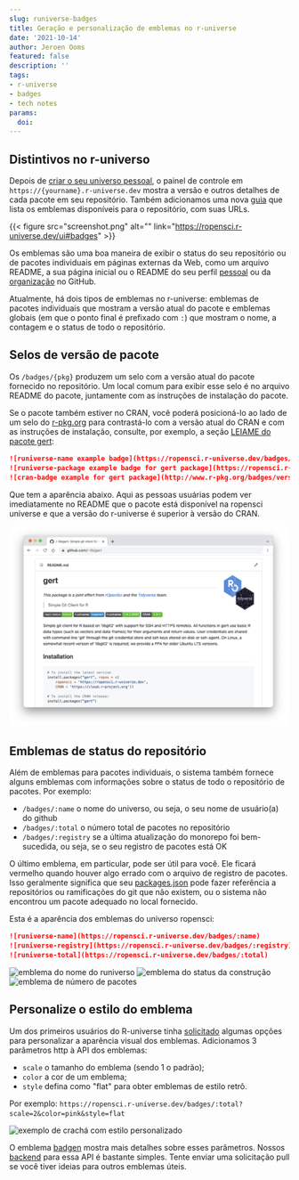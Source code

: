 ```yaml
---
slug: runiverse-badges
title: Geração e personalização de emblemas no r-universe
date: '2021-10-14'
author: Jeroen Ooms
featured: false
description: ''
tags:
- r-universe
- badges
- tech notes
params:
  doi: 
---
```


## Distintivos no r-universo

Depois de [criar o seu universo pessoal](/blog/2021/06/22/setup-runiverse/), o painel de controle em `https://{yourname}.r-universe.dev` mostra a versão e outros detalhes de cada pacote em seu repositório. Também adicionamos uma nova [guia](https://ropensci.r-universe.dev/ui#badges) que lista os emblemas disponíveis para o repositório, com suas URLs.

{{< figure src="screenshot.png" alt="" link="https://ropensci.r-universe.dev/ui#badges" >}}


Os emblemas são uma boa maneira de exibir o status do seu repositório ou de pacotes individuais em páginas externas da Web, como um arquivo README, a sua página inicial ou o README do seu perfil [pessoal](https://docs.github.com/en/account-and-profile/setting-up-and-managing-your-github-profile/customizing-your-profile/managing-your-profile-readme) ou da [organização](https://docs.github.com/en/organizations/collaborating-with-groups-in-organizations/customizing-your-organizations-profile) no GitHub.

Atualmente, há dois tipos de emblemas no r-universe: emblemas de pacotes individuais que mostram a versão atual do pacote e emblemas globais (em que o ponto final é prefixado com `:`) que mostram o nome, a contagem e o status de todo o repositório.

## Selos de versão de pacote

Os `/badges/{pkg}` produzem um selo com a versão atual do pacote fornecido no repositório. Um local comum para exibir esse selo é no arquivo README do pacote, juntamente com as instruções de instalação do pacote.

Se o pacote também estiver no CRAN, você poderá posicioná-lo ao lado de um selo do [r-pkg.org](https://docs.r-hub.io/#badges-for-cran-packages) para contrastá-lo com a versão atual do CRAN e com as instruções de instalação, consulte, por exemplo, a seção [LEIAME do pacote gert](https://github.com/r-lib/gert/blob/master/README.md):

```md
![runiverse-name example badge](https://ropensci.r-universe.dev/badges/:name)
![runiverse-package example badge for gert package](https://ropensci.r-universe.dev/badges/gert)
![cran-badge example for gert package](http://www.r-pkg.org/badges/version/gert)
```

Que tem a aparência abaixo. Aqui as pessoas usuárias podem ver imediatamente no README que o pacote está disponível na ropensci universe e que a versão do r-universe é superior à versão do CRAN.

[![README do pacote gert mostrando o crachá em uso](gert.png)](https://github.com/r-lib/gert)

## Emblemas de status do repositório

Além de emblemas para pacotes individuais, o sistema também fornece alguns emblemas com informações sobre o status de todo o repositório de pacotes. Por exemplo:

- `/badges/:name` o nome do universo, ou seja, o seu nome de usuário(a) do github
- `/badges/:total` o número total de pacotes no repositório
- `/badges/:registry` se a última atualização do monorepo foi bem-sucedida, ou seja, se o seu registro de pacotes está OK

O último emblema, em particular, pode ser útil para você. Ele ficará vermelho quando houver algo errado com o arquivo de registro de pacotes. Isso geralmente significa que seu [packages.json](/blog/2021/06/22/setup-runiverse/#the-packagesjson-registry-file) pode fazer referência a repositórios ou ramificações do git que não existem, ou o sistema não encontrou um pacote adequado no local fornecido.

Esta é a aparência dos emblemas do universo ropensci:

```md
![runiverse-name](https://ropensci.r-universe.dev/badges/:name)
![runiverse-registry](https://ropensci.r-universe.dev/badges/:registry)
![runiverse-total](https://ropensci.r-universe.dev/badges/:total)
```

![emblema do nome do runiverso](https://ropensci.r-universe.dev/badges/:name)
![emblema do status da construção](https://ropensci.r-universe.dev/badges/:registry)
![emblema de número de pacotes](https://ropensci.r-universe.dev/badges/:total)

## Personalize o estilo do emblema

Um dos primeiros usuários do R-universe tinha [solicitado](https://github.com/r-universe-org/help/issues/87) algumas opções para personalizar a aparência visual dos emblemas. Adicionamos 3 parâmetros http à API dos emblemas:

- `scale` o tamanho do emblema (sendo 1 o padrão);
- `color` a cor de um emblema;
- `style` defina como "flat" para obter emblemas de estilo retrô.

Por exemplo: `https://ropensci.r-universe.dev/badges/:total?scale=2&color=pink&style=flat`

![exemplo de crachá com estilo personalizado](https://ropensci.r-universe.dev/badges/:total?scale=2&color=pink&style=flat)

O emblema [badgen](https://www.npmjs.com/package/badgen) mostra mais detalhes sobre esses parâmetros. Nossos [backend](https://github.com/r-universe-org/cranlike-server/blob/master/routes/badges.js) para essa API é bastante simples. Tente enviar uma solicitação pull se você tiver ideias para outros emblemas úteis.



